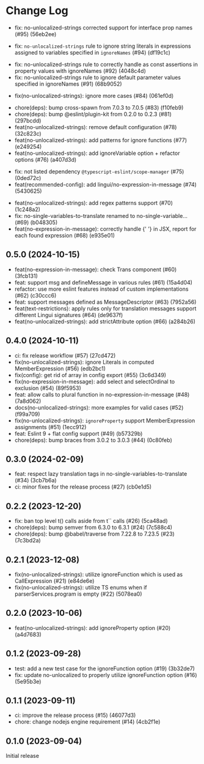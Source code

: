 # Change Log

- fix: no-unlocalized-strings corrected support for interface prop names (#95) (56eb2ee)

* fix: `no-unlocalized-strings` rule to ignore string literals in expressions assigned to variables specified in `ignoreNames` (#94) (df19c1c)

- fix: no-unlocalized-strings rule to correctly handle as const assertions in property values with ignoreNames (#92) (4048c4d)
- fix: no-unlocalized-strings rule to ignore default parameter values specified in ignoreNames (#91) (68b9052)

* fix(no-unlocalized-strings): ignore more cases (#84) (061ef0d)

- chore(deps): bump cross-spawn from 7.0.3 to 7.0.5 (#83) (f10feb9)
- chore(deps): bump @eslint/plugin-kit from 0.2.0 to 0.2.3 (#81) (297bcdd)
- feat(no-unlocalized-strings): remove default configuration (#78) (32c823c)
- feat(no-unlocalized-strings): add patterns for ignore functions (#77) (e249254)
- feat(no-unlocalized-strings): add ignoreVariable option + refactor options (#76) (a407d3d)

* fix: not listed dependency `@typescript-eslint/scope-manager` (#75) (0ded72c)
* feat(recommended-config): add lingui/no-expression-in-message (#74) (5430625)

- feat(no-unlocalized-strings): add regex patterns support (#70) (1c248a2)
- fix: no-single-variables-to-translate renamed to no-single-variable... (#69) (b048305)
- feat(no-expression-in-message): correctly handle {' '} in JSX, report for each found expression (#68) (e935e01)

## 0.5.0 (2024-10-15)

- feat(no-expression-in-message): check Trans component (#60) (3fcb131)
- feat: support msg and defineMessage in various rules (#61) (15a4d04)
- refactor: use more eslint features instead of custom implementations (#62) (c30ccc6)
- feat: support messages defined as MessageDescriptor (#63) (7952a56)
- feat(text-restrictions): apply rules only for translation messages support different Lingui signatures (#64) (de9637f)
- feat(no-unlocalized-strings): add strictAttribute option (#66) (a284b26)

## 0.4.0 (2024-10-11)

- ci: fix release workflow (#57) (27cd472)
- fix(no-unlocalized-strings): ignore Literals in computed MemberExpression (#56) (edb2bc1)
- fix(config): get rid of array in config export (#55) (3c6d349)
- fix(no-expression-in-message): add select and selectOrdinal to exclusion (#54) (89f5953)
- feat: allow calls to plural function in no-expression-in-message (#48) (7a8d062)
- docs(no-unlocalized-strings): more examples for valid cases (#52) (f99a709)
- fix(no-unlocalized-strings): `ignoreProperty` support MemberExpression assignments (#51) (1ecc912)
- feat: Eslint 9 + flat config support (#49) (b57329b)
- chore(deps): bump braces from 3.0.2 to 3.0.3 (#44) (0c80feb)

## 0.3.0 (2024-02-09)

- feat: respect lazy translation tags in no-single-variables-to-translate (#34) (3cb7b6a)
- ci: minor fixes for the release process (#27) (cb0e1d5)

## 0.2.2 (2023-12-20)

- fix: ban top level t() calls aside from t`` calls (#26) (5ca48ad)
- chore(deps): bump semver from 6.3.0 to 6.3.1 (#24) (7c588c4)
- chore(deps): bump @babel/traverse from 7.22.8 to 7.23.5 (#23) (7c3bd2a)

## 0.2.1 (2023-12-08)

- fix(no-unlocalized-strings): utilize ignoreFunction which is used as CallExpression (#21) (e84de6e)
- fix(no-unlocalized-strings): utilize TS enums when if parserServices.program is empty (#22) (5078ea0)

## 0.2.0 (2023-10-06)

- feat(no-unlocalized-strings): add ignoreProperty option (#20) (a4d7683)

## 0.1.2 (2023-09-28)

- test: add a new test case for the ignoreFunction option (#19) (3b32de7)
- fix: update no-unlocalized to properly utilize ignoreFunction option (#16) (5e95b3e)

## 0.1.1 (2023-09-11)

- ci: improve the release process (#15) (46077d3)
- chore: change nodejs engine requirement (#14) (4cb2f1e)

## 0.1.0 (2023-09-04)

Initial release

